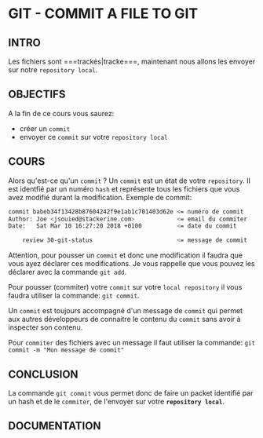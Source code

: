 # GIT - COMMIT A FILE TO GIT

## INTRO

Les fichiers sont ===trackés|tracke===, maintenant nous allons les envoyer sur notre
`repository local`.

## OBJECTIFS

A la fin de ce cours vous saurez:

* créer un `commit`
* envoyer ce `commit` sur votre `repository local`

## COURS

Alors qu'est-ce qu'un `commit` ? Un `commit` est un état de votre `repository`.
Il est identfié par un numéro `hash` et représente tous les fichiers que vous avez modifié
durant la modification.
Exemple de commit:

```bash
commit babeb34f13428b87604242f9e1ab1c701403d62e <= numéro de commit
Author: Joe <jsouied@stackerine.com>            <= email du commiter
Date:   Sat Mar 10 16:27:20 2018 +0100          <= date du commit

    review 30-git-status                        <= message de commit
```

Attention, pour pousser un `commit` et donc une modification il faudra que vous ayez déclarer ces modifications. Je vous rappelle que vous pouvez les déclarer avec la commande `git add`.

Pour pousser (commiter) votre `commit` sur votre `local repository` il vous faudra utiliser la commande:
`git commit`.

Un `commit` est toujours accompagné d'un message de `commit` qui permet aux autres
développeurs de connaitre le contenu du `commit` sans avoir à inspecter son contenu.

Pour `commiter` des fichiers avec un message il faut utiliser la commande:
`git commit -m "Mon message de commit"`

## CONCLUSION

La commande `git commit` vous permet donc de faire un packet identifié par un hash et de le `commiter`, de l'envoyer sur votre **`repository local`**.

## DOCUMENTATION
